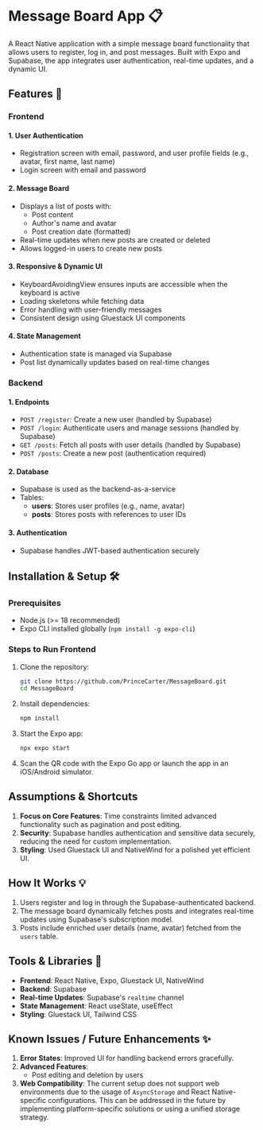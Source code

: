 # Message Board App 📋

A React Native application with a simple message board functionality that allows users to register, log in, and post messages. Built with Expo and Supabase, the app integrates user authentication, real-time updates, and a dynamic UI.

## Features 🚀

### Frontend

#### 1. User Authentication
- Registration screen with email, password, and user profile fields (e.g., avatar, first name, last name)
- Login screen with email and password

#### 2. Message Board
- Displays a list of posts with:
  - Post content
  - Author's name and avatar
  - Post creation date (formatted)
- Real-time updates when new posts are created or deleted
- Allows logged-in users to create new posts

#### 3. Responsive & Dynamic UI
- KeyboardAvoidingView ensures inputs are accessible when the keyboard is active
- Loading skeletons while fetching data
- Error handling with user-friendly messages
- Consistent design using Gluestack UI components

#### 4. State Management
- Authentication state is managed via Supabase
- Post list dynamically updates based on real-time changes

### Backend

#### 1. Endpoints
- `POST /register`: Create a new user (handled by Supabase)
- `POST /login`: Authenticate users and manage sessions (handled by Supabase)
- `GET /posts`: Fetch all posts with user details (handled by Supabase)
- `POST /posts`: Create a new post (authentication required)

#### 2. Database
- Supabase is used as the backend-as-a-service
- Tables:
  - **users**: Stores user profiles (e.g., name, avatar)
  - **posts**: Stores posts with references to user IDs

#### 3. Authentication
- Supabase handles JWT-based authentication securely

## Installation & Setup 🛠️

### Prerequisites
- Node.js (>= 18 recommended)
- Expo CLI installed globally (`npm install -g expo-cli`)

### Steps to Run Frontend

1. Clone the repository:
   ```bash
   git clone https://github.com/PrinceCarter/MessageBoard.git
   cd MessageBoard
   ```

2. Install dependencies:
   ```bash
   npm install
   ```

3. Start the Expo app:
   ```bash
   npx expo start
   ```

4. Scan the QR code with the Expo Go app or launch the app in an iOS/Android simulator.

## Assumptions & Shortcuts

1. **Focus on Core Features**: Time constraints limited advanced functionality such as pagination and post editing.
2. **Security**: Supabase handles authentication and sensitive data securely, reducing the need for custom implementation.
3. **Styling**: Used Gluestack UI and NativeWind for a polished yet efficient UI.

## How It Works 💡

1. Users register and log in through the Supabase-authenticated backend.
2. The message board dynamically fetches posts and integrates real-time updates using Supabase's subscription model.
3. Posts include enriched user details (name, avatar) fetched from the `users` table.

## Tools & Libraries 🧰

- **Frontend**: React Native, Expo, Gluestack UI, NativeWind
- **Backend**: Supabase
- **Real-time Updates**: Supabase's `realtime` channel
- **State Management**: React useState, useEffect
- **Styling**: Gluestack UI, Tailwind CSS

## Known Issues / Future Enhancements ✨

1. **Error States**: Improved UI for handling backend errors gracefully.
2. **Advanced Features**:
   - Post editing and deletion by users
3. **Web Compatibility**: The current setup does not support web environments due to the usage of `AsyncStorage` and React Native-specific configurations. This can be addressed in the future by implementing platform-specific solutions or using a unified storage strategy.
